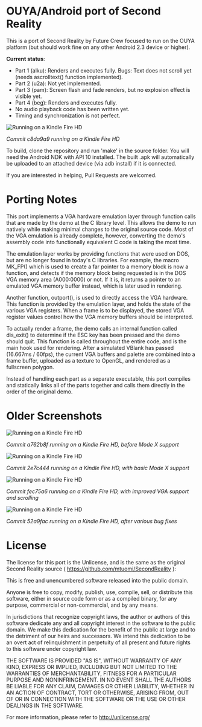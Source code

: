 OUYA/Android port of Second Reality
===================================

This is a port of Second Reality by Future Crew focused to run on the OUYA platform (but should work fine on any other Android 2.3 device or higher).

**Current status**:

- Part 1 (alku): Renders and executes fully.  Bugs: Text does not scroll yet (needs ascrolltext() function implemented).
- Part 2 (u2a): Not yet implemented.
- Part 3 (pam): Screen flash and fade renders, but no explosion effect is visible yet.
- Part 4 (beg): Renders and executes fully.
- No audio playback code has been written yet.
- Timing and synchronization is not perfect.

![Running on a Kindle Fire HD](http://falken42.github.com/sr5.jpg)

*Commit c8da9a9 running on a Kindle Fire HD*

To build, clone the repository and run 'make' in the source folder.  You will need the Android NDK with API 10 installed.  The built .apk will automatically be uploaded to an attached device (via adb install) if it is connected.

If you are interested in helping, Pull Requests are welcomed.


Porting Notes
=============

This port implements a VGA hardware emulation layer through function calls that are made by the demo at the C library level.  This allows the demo to run natively while making minimal changes to the original source code.  Most of the VGA emulation is already complete, however, converting the demo's assembly code into functionally equivalent C code is taking the most time.

The emulation layer works by providing functions that were used on DOS, but are no longer found in today's C libraries.  For example, the macro MK\_FP() which is used to create a far pointer to a memory block is now a function, and detects if the memory block being requested is in the DOS VGA memory area (A000:0000) or not.  If it is, it returns a pointer to an emulated VGA memory buffer instead, which is later used in rendering.

Another function, outport(), is used to directly access the VGA hardware.  This function is provided by the emulation layer, and holds the state of the various VGA registers.  When a frame is to be displayed, the stored VGA register values control how the VGA memory buffers should be interpreted.

To actually render a frame, the demo calls an internal function called dis\_exit() to determine if the ESC key has been pressed and the demo should quit.  This function is called throughout the entire code, and is the main hook used for rendering.  After a simulated VBlank has passed (16.667ms / 60fps), the current VGA buffers and palette are combined into a frame buffer, uploaded as a texture to OpenGL, and rendered as a fullscreen polygon.

Instead of handling each part as a separate executable, this port compiles and statically links all of the parts together and calls them directly in the order of the original demo.


Older Screenshots
=================

![Running on a Kindle Fire HD](http://falken42.github.com/sr.jpg)

*Commit a762b8f running on a Kindle Fire HD, before Mode X support*

![Running on a Kindle Fire HD](http://falken42.github.com/sr2.jpg)

*Commit 2e7c444 running on a Kindle Fire HD, with basic Mode X support*

![Running on a Kindle Fire HD](http://falken42.github.com/sr3.jpg)

*Commit fec75a6 running on a Kindle Fire HD, with improved VGA support and scrolling*

![Running on a Kindle Fire HD](http://falken42.github.com/sr4.jpg)

*Commit 52a9fac running on a Kindle Fire HD, after various bug fixes*


License
=======

The license for this port is the Unlicense, and is the same as the original Second Reality source ( https://github.com/mtuomi/SecondReality ):

This is free and unencumbered software released into the public domain.

Anyone is free to copy, modify, publish, use, compile, sell, or
distribute this software, either in source code form or as a compiled
binary, for any purpose, commercial or non-commercial, and by any
means.

In jurisdictions that recognize copyright laws, the author or authors
of this software dedicate any and all copyright interest in the
software to the public domain. We make this dedication for the benefit
of the public at large and to the detriment of our heirs and
successors. We intend this dedication to be an overt act of
relinquishment in perpetuity of all present and future rights to this
software under copyright law.

THE SOFTWARE IS PROVIDED "AS IS", WITHOUT WARRANTY OF ANY KIND,
EXPRESS OR IMPLIED, INCLUDING BUT NOT LIMITED TO THE WARRANTIES OF
MERCHANTABILITY, FITNESS FOR A PARTICULAR PURPOSE AND NONINFRINGEMENT.
IN NO EVENT SHALL THE AUTHORS BE LIABLE FOR ANY CLAIM, DAMAGES OR
OTHER LIABILITY, WHETHER IN AN ACTION OF CONTRACT, TORT OR OTHERWISE,
ARISING FROM, OUT OF OR IN CONNECTION WITH THE SOFTWARE OR THE USE OR
OTHER DEALINGS IN THE SOFTWARE.

For more information, please refer to <http://unlicense.org/>
